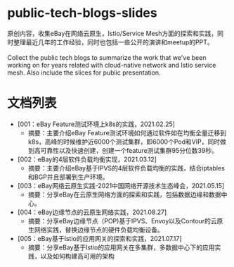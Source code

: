# public-tech-blogs-slides
原创内容，收集eBay在网络云原生，Istio/Service Mesh方面的探索和实践，同时整理最近几年的工作经验，同时也包括一些公开的演讲和meetup的PPT。
<br><br>
Collect the public tech blogs to summarize the work that we've been working on for years related with cloud-native network and Istio service mesh. Also include the slices for public presentation.

# 文档列表

- [001：eBay Feature测试环境上k8s的实践，2021.02.25]
   - 摘要：主要介绍eBay Feature测试环境如何通过软件如在均衡全量迁移到k8s，高峰的时候维护近6000个测试集群，即6000个Pod和VIP，同时做到高可靠性以及快速创建，创建一个feature测试集群95分位数39秒。
- [002：eBay的4层软件负载均衡实现，2021.03.12]
   - 摘要：主要介绍eBay基于IPVS的4层软件负载均衡的实践，结合iptables和BGP并且部署到生产环境。
- [003：eBay网络云原生实践-2021中国网络开源技术生态峰会，2021.05.15]
   - 摘要：分享eBay在云原生网络方面的探索和实践，包括数据边缘和数据中心。
- [004：eBay边缘节点的云原生网络实践，2021.08.27]
   - 摘要：分享eBay边缘节点（POP)基于IPVS、Envoy以及Contour的云原生网络实践，替换边缘节点的硬件负载均衡设备。
- [005：eBay基于Istio的应用网关的探索和实践，2021.07.17]
   - 摘要：分享eBay基于Istio的应用网关在多集群，多数据中心下的应用实践，以及如何构建高可用的架构
